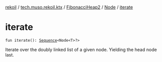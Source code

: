 [rekoil](../../../index.md) / [tech.muso.rekoil.ktx](../../index.md) / [FibonacciHeap2](../index.md) / [Node](index.md) / [iterate](./iterate.md)

# iterate

`fun iterate(): `[`Sequence`](https://kotlinlang.org/api/latest/jvm/stdlib/kotlin.sequences/-sequence/index.html)`<Node<T>?>`

Iterate over the doubly linked list of a given node.
Yielding the head node last.

